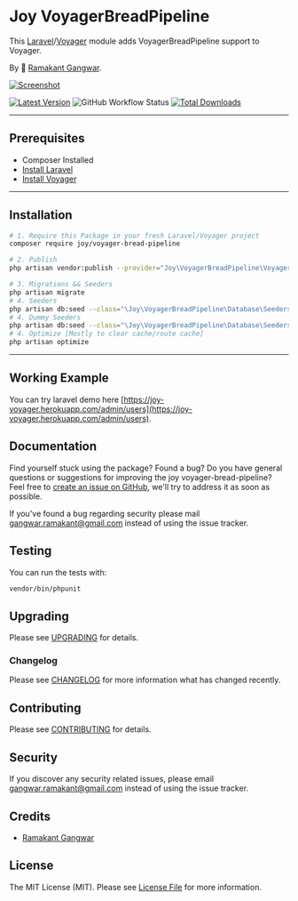 # Joy VoyagerBreadPipeline

This [Laravel](https://laravel.com/)/[Voyager](https://voyager.devdojo.com/) module adds VoyagerBreadPipeline support to Voyager.

By 🐼 [Ramakant Gangwar](https://github.com/rxcod9).

[![Screenshot](https://raw.githubusercontent.com/rxcod9/joy-voyager-bread-pipeline/main/cover.jpg)](https://joy-voyager.herokuapp.com/)

[![Latest Version](https://img.shields.io/github/v/release/rxcod9/joy-voyager-bread-pipeline?style=flat-square)](https://github.com/rxcod9/joy-voyager-bread-pipeline/releases)
![GitHub Workflow Status](https://img.shields.io/github/workflow/status/rxcod9/joy-voyager-bread-pipeline/run-tests?label=tests)
[![Total Downloads](https://img.shields.io/packagist/dt/joy/voyager-bread-pipeline.svg?style=flat-square)](https://packagist.org/packages/joy/voyager-bread-pipeline)

---

## Prerequisites

*   Composer Installed
*   [Install Laravel](https://laravel.com/docs/installation)
*   [Install Voyager](https://github.com/the-control-group/voyager)

---

## Installation

```bash
# 1. Require this Package in your fresh Laravel/Voyager project
composer require joy/voyager-bread-pipeline

# 2. Publish
php artisan vendor:publish --provider="Joy\VoyagerBreadPipeline\VoyagerBreadPipelineServiceProvider" --force

# 3. Migrations && Seeders
php artisan migrate
# 4. Seeders
php artisan db:seed --class="\Joy\VoyagerBreadPipeline\Database\Seeders\VoyagerDatabaseSeeder" --force
# 4. Dummy Seeders
php artisan db:seed --class="\Joy\VoyagerBreadPipeline\Database\Seeders\VoyagerDummyDatabaseSeeder" --force
# 4. Optimize [Mostly to clear cache/route cache]
php artisan optimize
```

---


## Working Example

You can try laravel demo here [https://joy-voyager.herokuapp.com/admin/users](https://joy-voyager.herokuapp.com/admin/users).

## Documentation

Find yourself stuck using the package? Found a bug? Do you have general questions or suggestions for improving the joy voyager-bread-pipeline? Feel free to [create an issue on GitHub](https://github.com/rxcod9/joy-voyager-bread-pipeline/issues), we'll try to address it as soon as possible.

If you've found a bug regarding security please mail [gangwar.ramakant@gmail.com](mailto:gangwar.ramakant@gmail.com) instead of using the issue tracker.

## Testing

You can run the tests with:

```bash
vendor/bin/phpunit
```

## Upgrading

Please see [UPGRADING](UPGRADING.md) for details.

### Changelog

Please see [CHANGELOG](CHANGELOG.md) for more information what has changed recently.

## Contributing

Please see [CONTRIBUTING](CONTRIBUTING.md) for details.

## Security

If you discover any security related issues, please email [gangwar.ramakant@gmail.com](mailto:gangwar.ramakant@gmail.com) instead of using the issue tracker.

## Credits

- [Ramakant Gangwar](https://github.com/rxcod9)

## License

The MIT License (MIT). Please see [License File](LICENSE.md) for more information.
